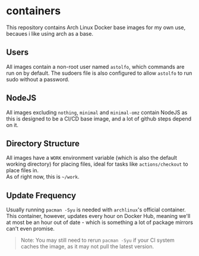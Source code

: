 # containers

This repository contains Arch Linux Docker base images for my own use, becaues i like using arch as a base.

## Users

All images contain a non-root user named `astolfo`, which commands are run on by default. The sudoers file is also configured to allow `astolfo` to run sudo without a password.

## NodeJS

All images excluding `nothing`, `minimal` and `minimal-omz` contain NodeJS as this is designed to be a CI/CD base image, and a lot of github steps depend on it.

## Directory Structure

All images have a `WORK` environment variable (which is also the default working directory) for placing files, ideal for tasks like `actions/checkout` to place files in.<br/>
As of right now, this is `~/work`.

## Update Frequency

Usually running `pacman -Syu` is needed with `archlinux`'s official container. This container, however, updates every hour on Docker Hub, meaning we'll at most be an hour out of date - which is something a lot of package mirrors can't even promise.

> Note: You may still need to rerun `pacman -Syu` if your CI system caches the image, as it may not pull the latest version.

